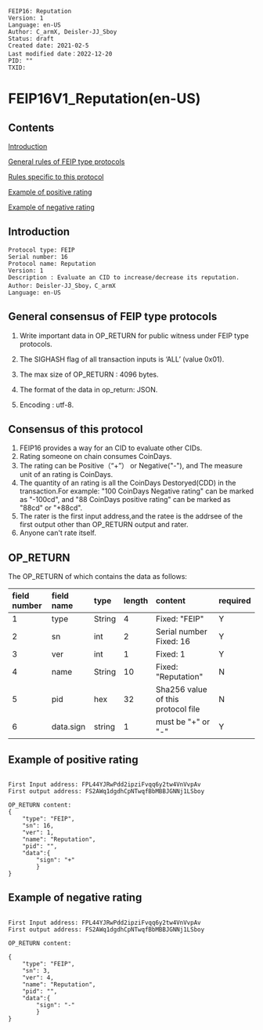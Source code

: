 ```
FEIP16: Reputation
Version: 1
Language: en-US
Author: C_armX, Deisler-JJ_Sboy
Status: draft
Created date: 2021-02-5
Last modified date：2022-12-20
PID: ""
TXID: 
```

# FEIP16V1_Reputation(en-US)

## Contents

[Introduction](#introduction)

[General rules of FEIP type protocols](#general-rules-of-feip-type-protocols)

[Rules specific to this protocol](#rules-specific-to-this-protocol)

[Example of positive rating](#example-of-positive-rating)

[Example of negative rating](#example-of-negative-rating)


## Introduction

```
Protocol type: FEIP
Serial number: 16
Protocol name: Reputation
Version: 1
Description : Evaluate an CID to increase/decrease its reputation.
Author: Deisler-JJ_Sboy，C_armX
Language: en-US
```

## General consensus of FEIP type protocols

1. Write important data in OP_RETURN for public witness under FEIP type protocols.

2. The SIGHASH flag of all transaction inputs is ‘ALL’ (value 0x01).

3. The max size of OP_RETURN : 4096 bytes.

4. The format of the data in op_return: JSON.

5. Encoding : utf-8.


## Consensus of this protocol

1. FEIP16 provides a way for an CID to evaluate other CIDs.
2. Rating someone on chain consumes CoinDays.
3. The rating can be Positive（“+”） or Negative("-"), and The measure unit of an rating is CoinDays. 
4. The quantity of an rating is all the CoinDays Destoryed(CDD) in the transaction.For example: "100 CoinDays Negative rating" can be marked as "-100cd", and "88 CoinDays positive rating" can be marked as "88cd" or "+88cd".
5. The rater is the first input address,and the ratee is the addrsee of the first output other than OP_RETURN output and rater.
6. Anyone can't rate itself.

## OP_RETURN

The OP_RETURN of which contains the data as follows:

|field number|field name|type|length|content|required|
|:----|:----|:----|:----|:----|:----|
|1|type|String|4|Fixed: "FEIP"|Y|
|2|sn|int|2|Serial number<br>Fixed: 16|Y|
|3|ver|int|1|Fixed: 1|Y|
|4|name|String|10|Fixed: "Reputation"|N|
|5|pid|hex|32|Sha256 value of this protocol file|N|
|6|data.sign|string|1|must be "+" or "-"|Y|


## Example of positive rating
```

First Input address: FPL44YJRwPdd2ipziFvqq6y2tw4VnVvpAv
First output address: FS2AWq1dgdhCpNTwqfBbMBBJGNNj1LSboy

OP_RETURN content:
{
    "type": "FEIP",
    "sn": 16,
    "ver": 1,
    "name": "Reputation",
    "pid": "",
    "data":{
        "sign": "+"
        }
}

```

## Example of negative rating
```

First Input address: FPL44YJRwPdd2ipziFvqq6y2tw4VnVvpAv
First output address: FS2AWq1dgdhCpNTwqfBbMBBJGNNj1LSboy

OP_RETURN content:

{
    "type": "FEIP",
    "sn": 3,
    "ver": 4,
    "name": "Reputation",
    "pid": "",
    "data":{
        "sign": "-"
        }
}

```